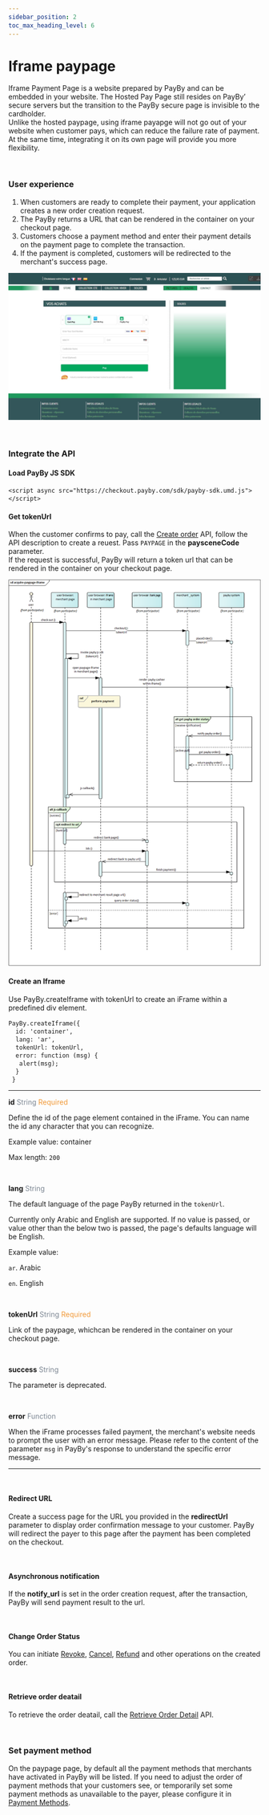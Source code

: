 ```yaml
---
sidebar_position: 2
toc_max_heading_level: 6
---
```


# Iframe paypage

Iframe Payment Page is a website prepared by PayBy and can be embedded in your website. The Hosted Pay Page still resides on PayBy’ secure servers but the transition to the PayBy secure page is invisible to the cardholder.<br/>
Unlike the hosted paypage, using iframe payapge will not go out of your website when customer pays, which can reduce the failure rate of payment. At the same time, integrating it on its own page will provide you more flexibility.

<br/>

### User experience

1. When customers are ready to complete their payment, your application creates a new order creation request.
2. The PayBy returns a URL that can be rendered in the container on your checkout page.
3. Customers choose a payment method and enter their payment details on the payment page to complete the transaction.
4. If the payment is completed, customers will be redirected to the merchant's success page.<br/>

![hostedflow](../pic/card-ue-iframe.png)



<br/>

### Integrate the API

#### Load PayBy JS SDK

```
<script async src="https://checkout.payby.com/sdk/payby-sdk.umd.js"></script>
```



#### Get tokenUrl

When the customer confirms to pay, call the [Create order](/docs/createorder) API,  follow the API description to create a reuest. Pass `PAYPAGE` in the **paysceneCode** parameter.<br/>If the request is successful, PayBy will return a token url that can be rendered in the container on your checkout page.

![iframeflow](../pic/iframe.png)



#### Create an Iframe

Use PayBy.createIframe with tokenUrl to create an iFrame within a predefined div element.

```
PayBy.createIframe({
  id: 'container',
  lang: 'ar',
  tokenUrl: tokenUrl,
  error: function (msg) {
   alert(msg); 
  }
 }
```

---

**id**   <font color = ' #7d8793'>String</font>    <font color = '#f19938'>Required</font>

Define the id of the page element contained in the iFrame. You can name the id any character that you can recognize.

Example value: container

Max length: `200`

<br/>

**lang**   <font color = ' #7d8793'>String</font>

The default language of the page PayBy returned in the `tokenUrl`. 

Currently only Arabic and English are supported. If no value is passed, or value other than the below two is passed, the page's defaults language will be English.

Example value: 

`ar`. Arabic

`en`. English

<br/>

**tokenUrl**   <font color = ' #7d8793'>String</font>    <font color = '#f19938'>Required</font>

Link of the paypage, whichcan be rendered in the container on your checkout page.

<br/>

**success**  <font color = ' #7d8793'>String</font>  

The parameter is deprecated. 

<br/>

**error**  <font color = ' #7d8793'>Function</font>  

When the iFrame processes failed payment, the merchant's website needs to prompt the user with an error message. Please refer to the content of the parameter `msg` in PayBy's response to understand the specific error message.

---

<br/>

#### Redirect URL

Create a success page for the URL you provided in the **redirectUrl**  parameter to display order confirmation message to your customer. PayBy will redirect the payer to this page after the payment has been completed on the checkout.

<br/>



#### Asynchronous notification

If the **notify_url** is set in the order creation request, after the transaction, PayBy will send payment result to the url.<br/>

<br/>

#### Change Order Status

You can initiate [Revoke](/docs/revoke), [Cancel](/docs/cancel), [Refund](/docs/refund) and other operations on the created order.

<br/>

#### Retrieve order deatail

To retrieve the order deatail, call the [Retrieve Order Detail](/docs/retrieveorderdetail) API.

<br/>


### Set payment method

On the paypage page, by default all the payment methods that merchants have activated in PayBy will be listed. If you need to adjust the order of payment methods that your customers see, or temporarily set some payment methods as unavailable to the payer, please configure it in [Payment Methods](https://b.payby.com/payment-methods).

<br/>







